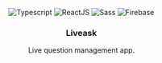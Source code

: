 <p align="center">
  <img alt="Typescript" src="https://img.shields.io/badge/-typescript-important?style=for-the-badge&color=3178C6&logo=typescript&logoColor=white" />
  <img alt="ReactJS" src="https://img.shields.io/badge/-react-important?style=for-the-badge&color=61DAFB&logo=react&logoColor=black" />
  <img alt="Sass" src="https://img.shields.io/badge/-sass-important?style=for-the-badge&color=bf4080&logo=sass&logoColor=white" />
  <img alt="Firebase" src="https://img.shields.io/badge/-firebase-important?style=for-the-badge&color=ffcb2e&logo=firebase&logoColor=black" />
</p>

<h3 align="center">Liveask</h3>

<p align="center">
  Live question management app.
</p>

